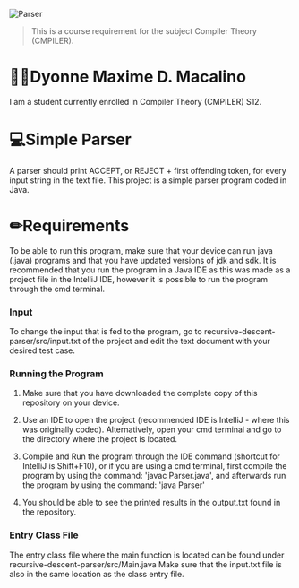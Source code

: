 ![Parser](https://cdn.discordapp.com/attachments/737610473352200202/801839410411864105/simple_parser.png)
> This is a course requirement for the subject Compiler Theory (CMPILER). 

# 👩‍💻Dyonne Maxime D. Macalino
I am a student currently enrolled in Compiler Theory (CMPILER) S12. 

# 💻Simple Parser
A parser should print ACCEPT, or REJECT + first offending token, for every input string in the text file.  This project is a simple parser program coded in Java.

# ✏Requirements
To be able to run this program, make sure that your device can run java (.java) programs and that you have updated versions of jdk and sdk. It is recommended that you run the program in a Java IDE as this was made as a project file in the IntelliJ IDE, however it is possible to run the program through the cmd terminal. 

### Input
To change the input that is fed to the program, go to recursive-descent-parser/src/input.txt of the project and edit the text document with your desired test case.

### Running the Program
1. Make sure that you have downloaded the complete copy of this repository on your device. 

2. Use an IDE to open the project (recommended IDE is IntelliJ - where this was originally coded). Alternatively, open your cmd terminal and go to the directory where the project is located.

3. Compile and Run the program through the IDE command (shortcut for IntelliJ is Shift+F10), or if you are using a cmd terminal, first compile the program by using the command: 'javac Parser.java', and afterwards run the program by using the command: 'java Parser'

4. You should be able to see the printed results in the output.txt found in the repository. 

### Entry Class File
The entry class file where the main function is located can be found under recursive-descent-parser/src/Main.java
Make sure that the input.txt file is also in the same location as the class entry file.

